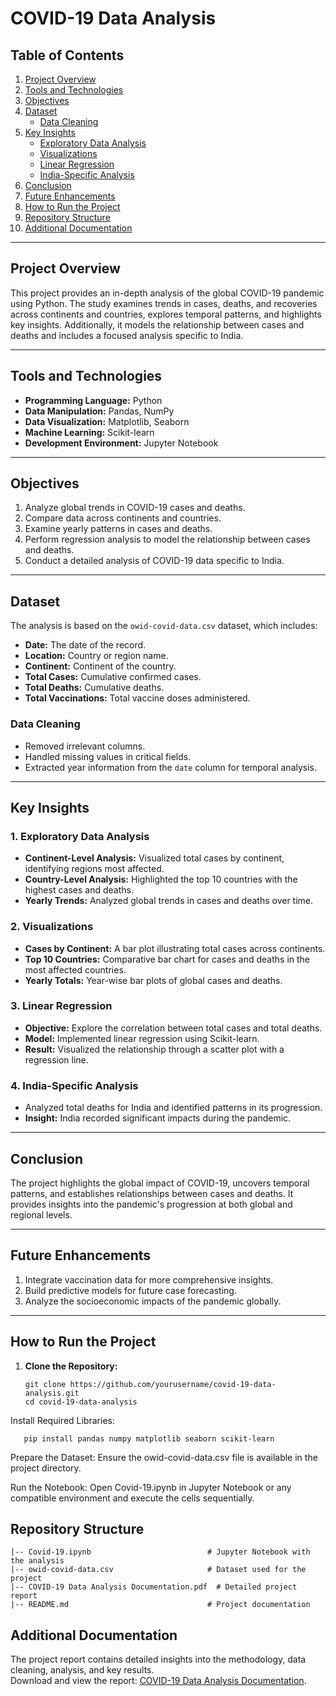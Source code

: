 # COVID-19 Data Analysis

## Table of Contents  
1. [Project Overview](#project-overview)  
2. [Tools and Technologies](#tools-and-technologies)  
3. [Objectives](#objectives)  
4. [Dataset](#dataset)  
   - [Data Cleaning](#data-cleaning)  
5. [Key Insights](#key-insights)  
   - [Exploratory Data Analysis](#1-exploratory-data-analysis)  
   - [Visualizations](#2-visualizations)  
   - [Linear Regression](#3-linear-regression)  
   - [India-Specific Analysis](#4-india-specific-analysis)  
6. [Conclusion](#conclusion)  
7. [Future Enhancements](#future-enhancements)  
8. [How to Run the Project](#how-to-run-the-project)  
9. [Repository Structure](#repository-structure)  
10. [Additional Documentation](#additional-documentation)  

---

## Project Overview  
This project provides an in-depth analysis of the global COVID-19 pandemic using Python. The study examines trends in cases, deaths, and recoveries across continents and countries, explores temporal patterns, and highlights key insights. Additionally, it models the relationship between cases and deaths and includes a focused analysis specific to India.

---

## Tools and Technologies  
- **Programming Language:** Python  
- **Data Manipulation:** Pandas, NumPy  
- **Data Visualization:** Matplotlib, Seaborn  
- **Machine Learning:** Scikit-learn  
- **Development Environment:** Jupyter Notebook  

---

## Objectives  
1. Analyze global trends in COVID-19 cases and deaths.  
2. Compare data across continents and countries.  
3. Examine yearly patterns in cases and deaths.  
4. Perform regression analysis to model the relationship between cases and deaths.  
5. Conduct a detailed analysis of COVID-19 data specific to India.  

---

## Dataset  

The analysis is based on the `owid-covid-data.csv` dataset, which includes:  
- **Date:** The date of the record.  
- **Location:** Country or region name.  
- **Continent:** Continent of the country.  
- **Total Cases:** Cumulative confirmed cases.  
- **Total Deaths:** Cumulative deaths.  
- **Total Vaccinations:** Total vaccine doses administered.  

### Data Cleaning  
- Removed irrelevant columns.  
- Handled missing values in critical fields.  
- Extracted year information from the `date` column for temporal analysis.  

---

## Key Insights  

### 1. Exploratory Data Analysis  
- **Continent-Level Analysis:** Visualized total cases by continent, identifying regions most affected.  
- **Country-Level Analysis:** Highlighted the top 10 countries with the highest cases and deaths.  
- **Yearly Trends:** Analyzed global trends in cases and deaths over time.  

### 2. Visualizations  
- **Cases by Continent:** A bar plot illustrating total cases across continents.  
- **Top 10 Countries:** Comparative bar chart for cases and deaths in the most affected countries.  
- **Yearly Totals:** Year-wise bar plots of global cases and deaths.  

### 3. Linear Regression  
- **Objective:** Explore the correlation between total cases and total deaths.  
- **Model:** Implemented linear regression using Scikit-learn.  
- **Result:** Visualized the relationship through a scatter plot with a regression line.  

### 4. India-Specific Analysis  
- Analyzed total deaths for India and identified patterns in its progression.  
- **Insight:** India recorded significant impacts during the pandemic.  

---

## Conclusion  
The project highlights the global impact of COVID-19, uncovers temporal patterns, and establishes relationships between cases and deaths. It provides insights into the pandemic's progression at both global and regional levels.  

---

## Future Enhancements  
1. Integrate vaccination data for more comprehensive insights.  
2. Build predictive models for future case forecasting.  
3. Analyze the socioeconomic impacts of the pandemic globally.  

---

## How to Run the Project  

1. **Clone the Repository:**  
   ```
   git clone https://github.com/yourusername/covid-19-data-analysis.git
   cd covid-19-data-analysis
   ```

Install Required Libraries:

```
   pip install pandas numpy matplotlib seaborn scikit-learn
```
Prepare the Dataset:
Ensure the owid-covid-data.csv file is available in the project directory.

Run the Notebook:
Open Covid-19.ipynb in Jupyter Notebook or any compatible environment and execute the cells sequentially.

## Repository Structure
```
|-- Covid-19.ipynb                          # Jupyter Notebook with the analysis
|-- owid-covid-data.csv                     # Dataset used for the project
|-- COVID-19 Data Analysis Documentation.pdf  # Detailed project report
|-- README.md                               # Project documentation
```

## Additional Documentation  
The project report contains detailed insights into the methodology, data cleaning, analysis, and key results.  
Download and view the report: [COVID-19 Data Analysis Documentation](https://github.com/Jeberson18/COVID-19-Data-Analysis/blob/main/COVID%2019%20Data%20Analysis%20Documentation.pdf).

